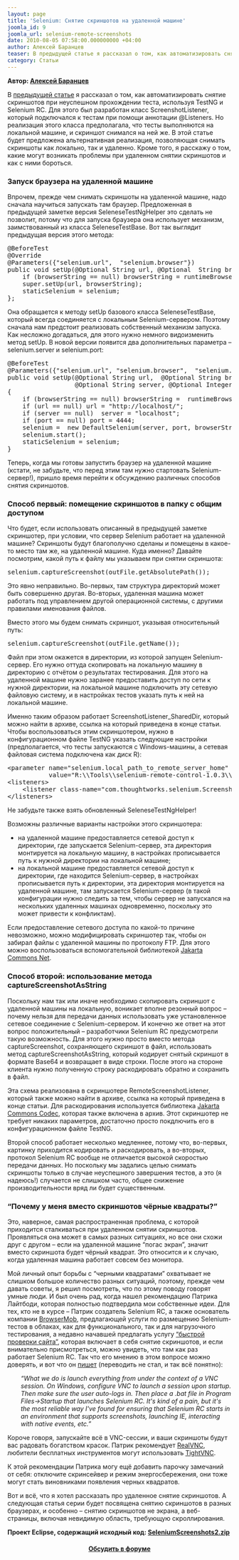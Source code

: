 ```yaml
---
layout: page
title: 'Selenium: Снятие скриншотов на удаленной машине'
joomla_id: 9
joomla_url: selenium-remote-screenshots
date: 2010-08-05 07:58:00.000000000 +04:00
author: Алексей Баранцев
teaser: В предыдущей статье я рассказал о том, как автоматизировать снятие скриншотов при неуспешном прохождении теста, используя TestNG и Selenium RC. Для этого был разработан класс ScreenshotListener, который подключался к тестам при помощи аннотации @Listeners. Но реализация этого класса предполагала, что тесты выполняются на локальной машине, и скриншот снимался на ней же. В этой статье будет предложена альтернативная реализация, позволяющая снимать скриншоты как локально, так и удаленно. Кроме того, я расскажу о том, какие могут возникать проблемы при удаленном снятии скриншотов и как с ними бороться.
category: Статьи
---
```

<p><strong>Автор: <a href="http://software-testing.ru/about/authors/9-barancev">Алексей Баранцев</a></strong></p>
<p>В <a href="http://software-testing.ru/library/testing/functional-testing/1042-selenium-auto-screenshoots">предыдущей статье</a> я рассказал о том, как автоматизировать снятие скриншотов при неуспешном прохождении теста, используя TestNG и Selenium RC. Для этого был разработан класс ScreenshotListener, который подключался к тестам при помощи аннотации @Listeners. Но реализация этого класса предполагала, что тесты выполняются на локальной машине, и скриншот снимался на ней же. В этой статье будет предложена альтернативная реализация, позволяющая снимать скриншоты как локально, так и удаленно. Кроме того, я расскажу о том, какие могут возникать проблемы при удаленном снятии скриншотов и как с ними бороться.</p><h3>Запуск браузера на удаленной машине</h3>
<p>Впрочем, прежде чем снимать скриншоты на удаленной машине, надо сначала научиться запускать там браузер. Предложенная в предыдущей заметке версия SeleneseTestNgHelper это сделать не позволит, потому что для запуска браузера она использует механизм, заимствованный из класса SeleneseTestBase. Вот так выглядит предыдущая версия этого метода:</p>
<pre xml:lang="java">@BeforeTest
@Override
@Parameters({"selenium.url",  "selenium.browser"})
public void setUp(@Optional String url, @Optional  String browserString) throws Exception {
    if (browserString == null) browserString = runtimeBrowserString();
    super.setUp(url, browserString);
    staticSelenium = selenium;
};</pre>
<p>Она обращается к методу setUp базового класса SeleneseTestBase, который всегда соединяется с локальным Selenium-сервером. Поэтому сначала нам предстоит реализовать собственный механизм запуска. Как несложно догадаться, для этого нужно немного видоизменить метод setUp. В новой версии появится два дополнительных параметра – selenium.server и selenium.port:</p>
<pre>@BeforeTest
@Parameters({"selenium.url", "selenium.browser",  "selenium.server", "selenium.port"})
public void setUp(@Optional String url,  @Optional String browserString,
                  @Optional String server, @Optional Integer port)  throws Exception
{
    if (browserString == null) browserString =  runtimeBrowserString()
    if (url == null) url = "http://localhost/";
    if (server == null)  server = "localhost";
    if (port == null) port = 4444;
    selenium =  new DefaultSelenium(server, port, browserString, url);
    selenium.start();
    staticSelenium = selenium;
}</pre>
<p>Теперь, когда мы готовы запустить браузер на удаленной машине (кстати, не забудьте, что перед этим там нужно стартовать Selenium-сервер!), пришло время перейти к обсуждению различных способов снятия скриншотов.</p>
<h3>Способ первый: помещение скриншотов в папку с общим доступом</h3>
<p>Что будет, если использовать описанный в предыдущей заметке скриншотер, при условии, что сервер Selenium работает на удаленной машине? Скриншоты будут благополучно сделаны и помещены в какое-то место там же, на удаленной машине. Куда именно? Давайте посмотрим, какой путь к файлу мы указываем при снятии скриншота:</p>
<pre xml:lang="java">selenium.captureScreenshot(outFile.getAbsolutePath());</pre>
<p>Это явно неправильно. Во-первых, там структура директорий может быть совершенно другая. Во-вторых, удаленная машина может работать под управлением другой операционной системы, с другими правилами именования файлов.</p>
<p>Вместо этого мы будем снимать скриншот, указывая относительный путь:</p>
<pre xml:lang="java">selenium.captureScreenshot(outFile.getName());</pre>
<p>Файл при этом окажется в директории, из которой запущен Selenium-сервер. Его нужно оттуда скопировать на локальную машину в директорию с отчётом о результатах тестирования. Для этого на удаленной машине нужно заранее предоставить доступ по сети к нужной директории, на локальной машине подключить эту сетевую файловую систему, и в настройках тестов указать путь к ней на локальной машине.</p>
<p>Именно таким образом работает ScreenshotListener_SharedDir, который можно найти в архиве, ссылка на который приведена в конце статьи. Чтобы воспользоваться этим скриншотером, нужно в конфигурационном файле TestNG указать следующие настройки (предполагается, что тесты запускаются с Windows-машины, а сетевая файловая система подключена как диск R):</p>
<pre xml:lang="xml">&lt;parameter name="selenium.local_path_to_remote_server_home"
           value="R:\\Tools\\selenium-remote-control-1.0.3\\selenium-server-1.0.3" /&gt;
&lt;listeners&gt;
    &lt;listener class-name="com.thoughtworks.selenium.ScreenshotListener_SharedDir"&gt;&lt;/listener&gt;
&lt;/listeners&gt;</pre>
<p>Не забудьте также взять обновленный SeleneseTestNgHelper!</p>
<p>Возможны различные варианты настройки этого скриншотера:</p>
<ul>
<li>на удаленной машине предоставляется сетевой доступ к директории, где запускается Selenium-сервер, эта директория монтируется на локальную машину, в настройках прописывается путь к нужной директории на локальной машине;</li>
<li>на локальной машине предоставляется сетевой доступ к директории, где находится Selenium-сервер, в настройках прописывается путь к директории, эта директория монтируется на удаленной машине, там запускается Selenium-сервер (в такой конфигурации нужно следить за тем, чтобы сервер не запускался на нескольких удаленных машинах одновременно, поскольку это может привести к конфликтам).</li>
</ul>
<p>Если предоставление сетевого доступа по какой-то причине невозможно, можно модифицировать скриншотер так, чтобы он забирал файлы с удаленной машины по протоколу FTP. Для этого можно воспользоваться вспомогательной библиотекой <a href="http://commons.apache.org/net/">Jakarta Commons Net</a>.</p>
<h3>Способ второй: использование метода captureScreenshotAsString</h3>
<p>Поскольку нам так или иначе необходимо скопировать скриншот с удаленной машины на локальную, воникает вполне резонный вопрос – почему нельзя для передачи данных использовать уже установленное сетевое соединение с Selenium-сервером. И конечно же ответ на этот вопрос положительный – разработчики Selenium RC предусмотрели такую возможность. Для этого нужно просто вместо метода captureScreenshot, сохраняющего скриншот в файл, использовать метод captureScreenshotAsString, который кодирует снятый скриншот в формате Base64 и возвращает в виде строки. После этого на стороне клиента нужно полученную строку раскодировать обратно и сохранить в файл.</p>
<p>Эта схема реализована в скриншотере RemoteScreenshotListener, который также можно найти в архиве, ссылка на который приведена в конце статьи. Для раскодирования используется библиотека <a href="http://commons.apache.org/codec/">Jakarta Commons Codec</a>, которая также включена в архив. Этот скриншотер не требует никаких параметров, достаточно просто покдлючить его в конфигурационном файле TestNG.</p>
<p>Второй способ работает несколько медленнее, потому что, во-первых, картинку приходится кодировать и раскодировать, а во-вторых, протокол Selenium RC вообще не отличается высокой скоростью передачи данных. Но поскольку мы задались целью снимать скриншоты только в случае неуспешного завершения тестов, а это (я надеюсь!) случается не слишком часто, общее снижение производительности вряд ли будет существенным.</p>
<h3>“Почему у меня вместо скриншотов чёрные квадраты?”</h3>
<p>Это, наверное, самая распространенная проблема, с которой приходится сталкиваться при удаленном снятии скриншотов. Проявляться она может в самых разных ситуациях, но все они схожи друг с другом – если на удаленной машине “погас экран”, значит вместо скриншота будет чёрный квадрат. Это относится и к случаю, когда удаленная машина работает совсем без монитора.</p>
<p>Мой личный опыт борьбы с “черными квадратами” охватывает не слишком большое количество разных ситуаций, поэтому, прежде чем давать советы, я решил посмотреть, что по этому поводу говорят умные люди. И был очень рад, когда нашел рекомендацию Патрика Лайтбоди, которая полностью подтвердила мои собственные идеи. Для тех, кто не в курсе – Патрик создатель Selenium RC, а также основатель компании <a href="http://browsermob.com/website-monitoring-load-testing-about">BrowserMob</a>, предлагающей услуги по размещению Selenium-тестов в облаках, как для функционального, так и для нагрузочного тестирования, а недавно начавшей предлагать услугу <a href="http://browsermob.com/free-website-performance-test">“быстрой проверки сайта”</a>, которая включает в себя снятие скриншотов, и если внимательно присмотреться, можно увидеть, что там как раз работает Selenium RC. Так что его мнению в этом вопросе можно доверять, и вот что он <a href="http://stackoverflow.com/questions/1742075/selenium-rc-sending-blank-screenshots-through-winxp-winserver">пишет</a> (переводить не стал, и так всё понятно):</p>
<p style="padding-left: 30px;"><em>“What we do is launch everything from under the context of a VNC session. On Windows, configure VNC to launch a session upon startup. Then make sure the user auto-logs in. Then place a .bat file in Program Files-&gt;Startup that launches Selenium RC. It's kind of a pain, but it's the most reliable way I've found for ensuring that Selenium RC starts in an environment that supports screenshots, launching IE, interacting with native events, etc.”</em></p>
<p>Короче говоря, запускайте всё в VNC-сессии, и ваши скриншоты будут вас радовать богатством красок. Патрик рекомендует <a href="http://www.realvnc.com/">RealVNC</a>, любители бесплатных инструментов могут использовать <a href="http://www.tightvnc.com/">TightVNC</a>.</p>
<p>К этой рекомендации Патрика могу ещё добавить парочку замечаний от себя: отключите скринсейвер и режим энергосбережения, они тоже могут стать виновниками появления черных квадратов.</p>
<p>Вот и всё, что я хотел рассказать про удаленное снятие скриншотов. А следующая статья серии будет посвящена снятию скриншотов в разных браузерах, и особенно – снятию скриншотов не экрана, а веб-страницы, включая невидимую область, требующую скроллирования.</p>
<p><strong>Проект Eclipse, содержащий исходный код: <a href="http://software-testing.ru/files/library/barancev/selenium_screenshots/SeleniumScreenshots2.zip">SeleniumScreenshots2.zip</a></strong></p>
<h4 style="text-align: center;"><a href="http://software-testing.ru/forum/topic/17454/">Обсудить в форуме</a></h4>
